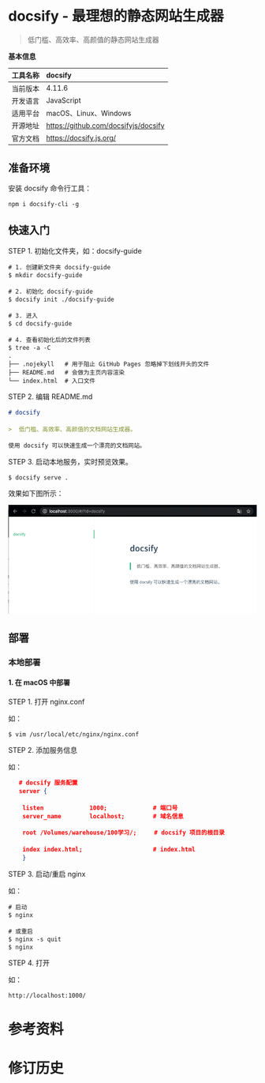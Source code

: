 # docsify - 最理想的静态网站生成器

> 低门槛、高效率、高颜值的静态网站生成器

**基本信息**

| 工具名称 | docsify                              |
| :------- | :----------------------------------- |
| 当前版本 | 4.11.6                               |
| 开发语言 | JavaScript                           |
| 适用平台 | macOS、Linux、Windows                |
| 开源地址 | https://github.com/docsifyjs/docsify |
| 官方文档 | https://docsify.js.org/              |



## 准备环境

安装 docsify 命令行工具：

```shell
npm i docsify-cli -g
```

## 快速入门

STEP 1. 初始化文件夹，如：docsify-guide

```shell
# 1. 创建新文件夹 docsify-guide
$ mkdir docsify-guide

# 2. 初始化 docsify-guide
$ docsify init ./docsify-guide

# 3. 进入
$ cd docsify-guide

# 4. 查看初始化后的文件列表
$ tree -a -C
.
├── .nojekyll   # 用于阻止 GitHub Pages 忽略掉下划线开头的文件
├── README.md   # 会做为主页内容渲染
└── index.html  # 入口文件
```

STEP 2. 编辑 README.md

```md
# docsify 

>  低门槛、高效率、高颜值的文档网站生成器。

使用 docsify 可以快速生成一个漂亮的文档网站。
```



STEP 3. 启动本地服务，实时预览效果。

```shell
$ docsify serve .
```

效果如下图所示：

![image-20200930153104881](imgs/image-20200930153104881.png)



## 部署

### 本地部署

#### 1. 在 macOS 中部署

STEP 1. 打开 nginx.conf

如：

```shell
$ vim /usr/local/etc/nginx/nginx.conf
```

STEP 2. 添加服务信息

如：

```json
   # docsify 服务配置
   server {

    listen             1000;             # 端口号
    server_name        localhost;        # 域名信息
   
    root /Volumes/warehouse/100学习/;     # docsify 项目的根目录
   
    index index.html;                    # index.html
    }
```

STEP 3. 启动/重启 nginx

如：

```shell
# 启动
$ nginx

# 或重启
$ nginx -s quit
$ nginx
```

STEP 4. 打开

如：

```
http://localhost:1000/
```

 







# 参考资料

# 修订历史